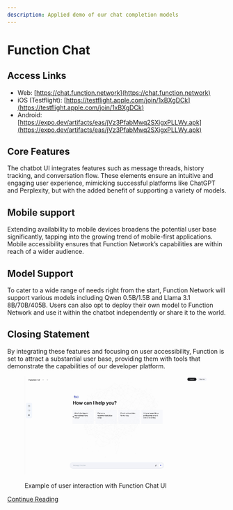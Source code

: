 ```yaml
---
description: Applied demo of our chat completion models
---
```


# Function Chat

## Access Links

* Web: [https://chat.function.network](https://chat.function.network)
* iOS (Testflight): [https://testflight.apple.com/join/1xBXgDCk](https://testflight.apple.com/join/1xBXgDCk)
* Android: [https://expo.dev/artifacts/eas/jVz3PfabMwq2SXigxPLLWy.apk](https://expo.dev/artifacts/eas/jVz3PfabMwq2SXigxPLLWy.apk)

## **Core Features**

The chatbot UI integrates features such as message threads, history tracking, and conversation flow. These elements ensure an intuitive and engaging user experience, mimicking successful platforms like ChatGPT and Perplexity, but with the added benefit of supporting a variety of models.&#x20;

## **Mobile support**

Extending availability to mobile devices broadens the potential user base significantly, tapping into the growing trend of mobile-first applications. Mobile accessibility ensures that Function Network’s capabilities are within reach of a wider audience.

## **Model Support**

To cater to a wide range of needs right from the start, Function Network will support various models including Qwen 0.5B/1.5B and Llama 3.1 8B/70B/405B. Users can also opt to deploy their own model to Function Network and use it within the chatbot independently or share it to the world.&#x20;

## Closing Statement

By integrating these features and focusing on user accessibility, Function is set to attract a substantial user base, providing them with tools that demonstrate the capabilities of our developer platform.

<figure><img src="../.gitbook/assets/Screen Recording 2024-08-20 at 5.56.07 PM.gif" alt=""><figcaption><p>Example of user interaction with Function Chat UI</p></figcaption></figure>

[Continue Reading](broken-reference)
